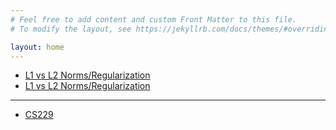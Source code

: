```yaml
---
# Feel free to add content and custom Front Matter to this file.
# To modify the layout, see https://jekyllrb.com/docs/themes/#overriding-theme-defaults

layout: home
---
```

- [L1 vs L2 Norms/Regularization](https://www.kaggle.com/residentmario/l1-norms-versus-l2-norms)
- [L1 vs L2 Norms/Regularization](http://www.chioka.in/differences-between-the-l1-norm-and-the-l2-norm-least-absolute-deviations-and-least-squares/)

-----


- [CS229](http://www.chioka.in/differences-between-the-l1-norm-and-the-l2-norm-least-absolute-deviations-and-least-squares/)

